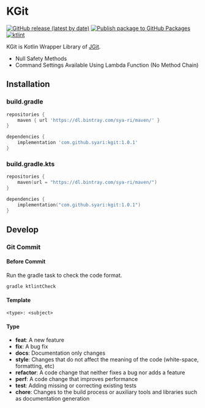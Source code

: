 # KGit
[![GitHub release (latest by date)](https://img.shields.io/github/v/release/sya-ri/KGit)](https://github.com/sya-ri/KGit/releases/latest) [![Publish package to GitHub Packages](https://github.com/sya-ri/KGit/workflows/Publish%20package%20to%20GitHub%20Packages/badge.svg)](https://github.com/sya-ri/KGit/actions) [![ktlint](https://img.shields.io/badge/code%20style-%E2%9D%A4-FF4081.svg)](https://ktlint.github.io/)

KGit is Kotlin Wrapper Library of [JGit](https://github.com/eclipse/jgit).
- Null Safety Methods
- Command Settings Available Using Lambda Function (No Method Chain)

## Installation

### build.gradle

```groovy
repositories {
    maven { url 'https://dl.bintray.com/sya-ri/maven/' }
}

dependencies {
    implementation 'com.github.syari:kgit:1.0.1'
}
```

### build.gradle.kts

```kotlin
repositories {
    maven(url = "https://dl.bintray.com/sya-ri/maven/")
}

dependencies {
    implementation("com.github.syari:kgit:1.0.1")
}
```

## Develop

### Git Commit

#### Before Commit
Run the gradle task to check the code format.

```
gradle ktlintCheck
```

#### Template

```
<type>: <subject>
```

#### Type

- **feat**: A new feature
- **fix**: A bug fix
- **docs**: Documentation only changes
- **style**: Changes that do not affect the meaning of the code (white-space, formatting, etc)
- **refactor**: A code change that neither fixes a bug nor adds a feature
- **perf**: A code change that improves performance
- **test**: Adding missing or correcting existing tests
- **chore**: Changes to the build process or auxiliary tools and libraries such as documentation generation
